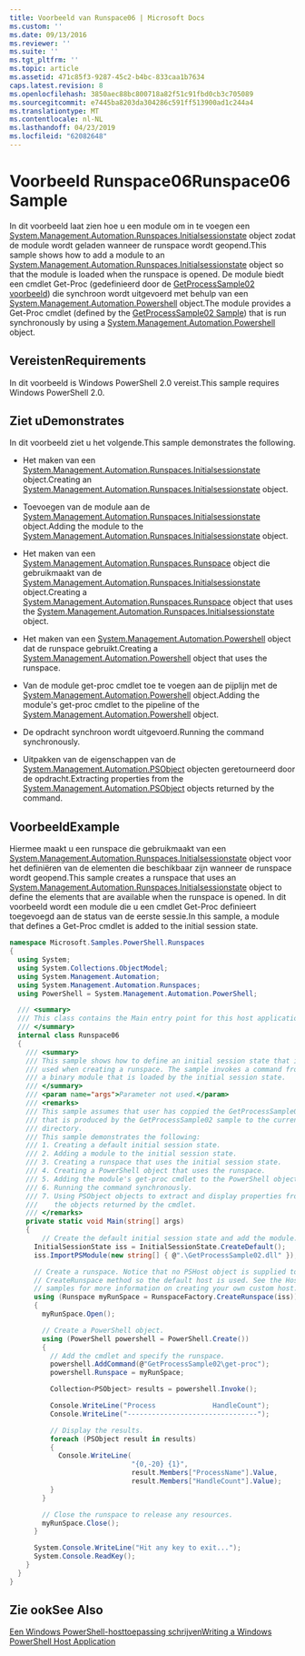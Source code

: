 ```yaml
---
title: Voorbeeld van Runspace06 | Microsoft Docs
ms.custom: ''
ms.date: 09/13/2016
ms.reviewer: ''
ms.suite: ''
ms.tgt_pltfrm: ''
ms.topic: article
ms.assetid: 471c85f3-9287-45c2-b4bc-833caa1b7634
caps.latest.revision: 8
ms.openlocfilehash: 3850aec88bc800718a82f51c91fbd0cb3c705089
ms.sourcegitcommit: e7445ba8203da304286c591ff513900ad1c244a4
ms.translationtype: MT
ms.contentlocale: nl-NL
ms.lasthandoff: 04/23/2019
ms.locfileid: "62082648"
---
```

# <a name="runspace06-sample"></a><span data-ttu-id="6819d-102">Voorbeeld Runspace06</span><span class="sxs-lookup"><span data-stu-id="6819d-102">Runspace06 Sample</span></span>

<span data-ttu-id="6819d-103">In dit voorbeeld laat zien hoe u een module om in te voegen een [System.Management.Automation.Runspaces.Initialsessionstate](/dotnet/api/System.Management.Automation.Runspaces.InitialSessionState) object zodat de module wordt geladen wanneer de runspace wordt geopend.</span><span class="sxs-lookup"><span data-stu-id="6819d-103">This sample shows how to add a module to an [System.Management.Automation.Runspaces.Initialsessionstate](/dotnet/api/System.Management.Automation.Runspaces.InitialSessionState) object so that the module is loaded when the runspace is opened.</span></span> <span data-ttu-id="6819d-104">De module biedt een cmdlet Get-Proc (gedefinieerd door de [GetProcessSample02 voorbeeld](../cmdlet/getprocesssample02-sample.md)) die synchroon wordt uitgevoerd met behulp van een [System.Management.Automation.Powershell](/dotnet/api/system.management.automation.powershell) object.</span><span class="sxs-lookup"><span data-stu-id="6819d-104">The module provides a Get-Proc cmdlet (defined by the [GetProcessSample02 Sample](../cmdlet/getprocesssample02-sample.md)) that is run synchronously by using a [System.Management.Automation.Powershell](/dotnet/api/system.management.automation.powershell) object.</span></span>

## <a name="requirements"></a><span data-ttu-id="6819d-105">Vereisten</span><span class="sxs-lookup"><span data-stu-id="6819d-105">Requirements</span></span>

<span data-ttu-id="6819d-106">In dit voorbeeld is Windows PowerShell 2.0 vereist.</span><span class="sxs-lookup"><span data-stu-id="6819d-106">This sample requires Windows PowerShell 2.0.</span></span>

## <a name="demonstrates"></a><span data-ttu-id="6819d-107">Ziet u</span><span class="sxs-lookup"><span data-stu-id="6819d-107">Demonstrates</span></span>

<span data-ttu-id="6819d-108">In dit voorbeeld ziet u het volgende.</span><span class="sxs-lookup"><span data-stu-id="6819d-108">This sample demonstrates the following.</span></span>

- <span data-ttu-id="6819d-109">Het maken van een [System.Management.Automation.Runspaces.Initialsessionstate](/dotnet/api/System.Management.Automation.Runspaces.InitialSessionState) object.</span><span class="sxs-lookup"><span data-stu-id="6819d-109">Creating an [System.Management.Automation.Runspaces.Initialsessionstate](/dotnet/api/System.Management.Automation.Runspaces.InitialSessionState) object.</span></span>

- <span data-ttu-id="6819d-110">Toevoegen van de module aan de [System.Management.Automation.Runspaces.Initialsessionstate](/dotnet/api/System.Management.Automation.Runspaces.InitialSessionState) object.</span><span class="sxs-lookup"><span data-stu-id="6819d-110">Adding the module to the [System.Management.Automation.Runspaces.Initialsessionstate](/dotnet/api/System.Management.Automation.Runspaces.InitialSessionState) object.</span></span>

- <span data-ttu-id="6819d-111">Het maken van een [System.Management.Automation.Runspaces.Runspace](/dotnet/api/System.Management.Automation.Runspaces.Runspace) object die gebruikmaakt van de [System.Management.Automation.Runspaces.Initialsessionstate](/dotnet/api/System.Management.Automation.Runspaces.InitialSessionState) object.</span><span class="sxs-lookup"><span data-stu-id="6819d-111">Creating a [System.Management.Automation.Runspaces.Runspace](/dotnet/api/System.Management.Automation.Runspaces.Runspace) object that uses the [System.Management.Automation.Runspaces.Initialsessionstate](/dotnet/api/System.Management.Automation.Runspaces.InitialSessionState) object.</span></span>

- <span data-ttu-id="6819d-112">Het maken van een [System.Management.Automation.Powershell](/dotnet/api/system.management.automation.powershell) object dat de runspace gebruikt.</span><span class="sxs-lookup"><span data-stu-id="6819d-112">Creating a [System.Management.Automation.Powershell](/dotnet/api/system.management.automation.powershell) object that uses the runspace.</span></span>

- <span data-ttu-id="6819d-113">Van de module get-proc cmdlet toe te voegen aan de pijplijn met de [System.Management.Automation.Powershell](/dotnet/api/system.management.automation.powershell) object.</span><span class="sxs-lookup"><span data-stu-id="6819d-113">Adding the module's get-proc cmdlet to the pipeline of the [System.Management.Automation.Powershell](/dotnet/api/system.management.automation.powershell) object.</span></span>

- <span data-ttu-id="6819d-114">De opdracht synchroon wordt uitgevoerd.</span><span class="sxs-lookup"><span data-stu-id="6819d-114">Running the command synchronously.</span></span>

- <span data-ttu-id="6819d-115">Uitpakken van de eigenschappen van de [System.Management.Automation.PSObject](/dotnet/api/System.Management.Automation.PSObject) objecten geretourneerd door de opdracht.</span><span class="sxs-lookup"><span data-stu-id="6819d-115">Extracting properties from the [System.Management.Automation.PSObject](/dotnet/api/System.Management.Automation.PSObject) objects returned by the command.</span></span>

## <a name="example"></a><span data-ttu-id="6819d-116">Voorbeeld</span><span class="sxs-lookup"><span data-stu-id="6819d-116">Example</span></span>

<span data-ttu-id="6819d-117">Hiermee maakt u een runspace die gebruikmaakt van een [System.Management.Automation.Runspaces.Initialsessionstate](/dotnet/api/System.Management.Automation.Runspaces.InitialSessionState) object voor het definiëren van de elementen die beschikbaar zijn wanneer de runspace wordt geopend.</span><span class="sxs-lookup"><span data-stu-id="6819d-117">This sample creates a runspace that uses an [System.Management.Automation.Runspaces.Initialsessionstate](/dotnet/api/System.Management.Automation.Runspaces.InitialSessionState) object to define the elements that are available when the runspace is opened.</span></span> <span data-ttu-id="6819d-118">In dit voorbeeld wordt een module die u een cmdlet Get-Proc definieert toegevoegd aan de status van de eerste sessie.</span><span class="sxs-lookup"><span data-stu-id="6819d-118">In this sample, a module that defines a Get-Proc cmdlet is added to the initial session state.</span></span>

```csharp
namespace Microsoft.Samples.PowerShell.Runspaces
{
  using System;
  using System.Collections.ObjectModel;
  using System.Management.Automation;
  using System.Management.Automation.Runspaces;
  using PowerShell = System.Management.Automation.PowerShell;

  /// <summary>
  /// This class contains the Main entry point for this host application.
  /// </summary>
  internal class Runspace06
  {
    /// <summary>
    /// This sample shows how to define an initial session state that is
    /// used when creating a runspace. The sample invokes a command from
    /// a binary module that is loaded by the initial session state.
    /// </summary>
    /// <param name="args">Parameter not used.</param>
    /// <remarks>
    /// This sample assumes that user has coppied the GetProcessSample02.dll
    /// that is produced by the GetProcessSample02 sample to the current
    /// directory.
    /// This sample demonstrates the following:
    /// 1. Creating a default initial session state.
    /// 2. Adding a module to the initial session state.
    /// 3. Creating a runspace that uses the initial session state.
    /// 4. Creating a PowerShell object that uses the runspace.
    /// 5. Adding the module's get-proc cmdlet to the PowerShell object.
    /// 6. Running the command synchronously.
    /// 7. Using PSObject objects to extract and display properties from
    ///    the objects returned by the cmdlet.
    /// </remarks>
    private static void Main(string[] args)
    {
        // Create the default initial session state and add the module.
      InitialSessionState iss = InitialSessionState.CreateDefault();
      iss.ImportPSModule(new string[] { @".\GetProcessSample02.dll" });

      // Create a runspace. Notice that no PSHost object is supplied to the
      // CreateRunspace method so the default host is used. See the Host
      // samples for more information on creating your own custom host.
      using (Runspace myRunSpace = RunspaceFactory.CreateRunspace(iss))
      {
        myRunSpace.Open();

        // Create a PowerShell object.
        using (PowerShell powershell = PowerShell.Create())
        {
          // Add the cmdlet and specify the runspace.
          powershell.AddCommand(@"GetProcessSample02\get-proc");
          powershell.Runspace = myRunSpace;

          Collection<PSObject> results = powershell.Invoke();

          Console.WriteLine("Process              HandleCount");
          Console.WriteLine("--------------------------------");

          // Display the results.
          foreach (PSObject result in results)
          {
            Console.WriteLine(
                              "{0,-20} {1}",
                              result.Members["ProcessName"].Value,
                              result.Members["HandleCount"].Value);
          }
        }

        // Close the runspace to release any resources.
        myRunSpace.Close();
      }

      System.Console.WriteLine("Hit any key to exit...");
      System.Console.ReadKey();
    }
  }
}
```

## <a name="see-also"></a><span data-ttu-id="6819d-119">Zie ook</span><span class="sxs-lookup"><span data-stu-id="6819d-119">See Also</span></span>

[<span data-ttu-id="6819d-120">Een Windows PowerShell-hosttoepassing schrijven</span><span class="sxs-lookup"><span data-stu-id="6819d-120">Writing a Windows PowerShell Host Application</span></span>](./writing-a-windows-powershell-host-application.md)
